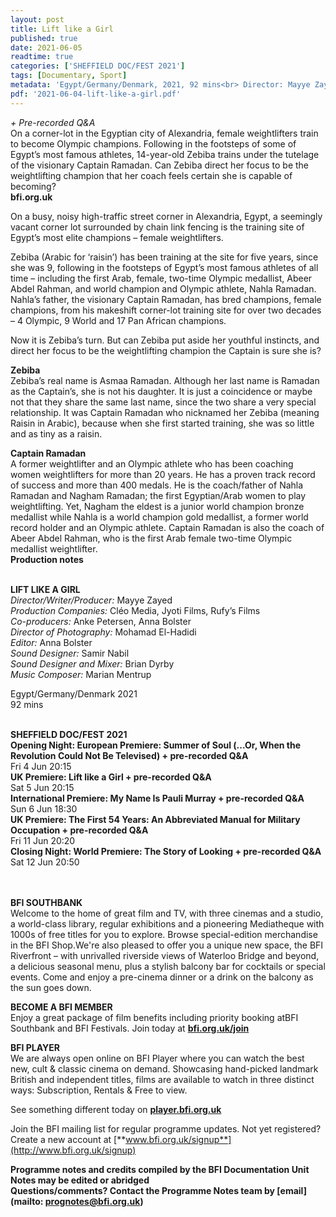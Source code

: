 ```yaml
---
layout: post
title: Lift like a Girl
published: true
date: 2021-06-05
readtime: true
categories: ['SHEFFIELD DOC/FEST 2021']
tags: [Documentary, Sport]
metadata: 'Egypt/Germany/Denmark, 2021, 92 mins<br> Director: Mayye Zayed'
pdf: '2021-06-04-lift-like-a-girl.pdf'
---
```

_+ Pre-recorded Q&A_<br>
On a corner-lot in the Egyptian city of Alexandria, female weightlifters train to become Olympic champions. Following in the footsteps of some of Egypt’s most famous athletes, 14-year-old Zebiba trains under the tutelage of the visionary Captain Ramadan. Can Zebiba direct her focus to be the weightlifting champion that her coach feels certain she is capable of becoming?<br>
**bfi.org.uk**<br>

On a busy, noisy high-traffic street corner in Alexandria, Egypt, a seemingly vacant corner lot surrounded by chain link fencing is the training site of Egypt’s most elite champions – female weightlifters.

Zebiba (Arabic for ‘raisin’) has been training at the site for five years, since she was 9, following in the footsteps of Egypt’s most famous athletes of all time – including the first Arab, female, two-time Olympic medallist, Abeer Abdel Rahman, and world champion and Olympic athlete, Nahla Ramadan. Nahla’s father, the visionary Captain Ramadan, has bred champions, female champions, from his makeshift corner-lot training site for over two decades – 4 Olympic, 9 World and 17 Pan African champions.

Now it is Zebiba’s turn. But can Zebiba put aside her youthful instincts, and direct her focus to be the weightlifting champion the Captain is sure she is?<br>

**Zebiba**<br>
Zebiba’s real name is Asmaa Ramadan. Although her last name is Ramadan as the Captain’s, she is not his daughter. It is just a coincidence or maybe not that they share the same last name, since the two share a very special relationship. It was Captain Ramadan who nicknamed her Zebiba (meaning Raisin in Arabic), because when she first started training, she was so little and as tiny as a raisin.<br>

**Captain Ramadan**<br>
A former weightlifter and an Olympic athlete who has been coaching women weightlifters for more than 20 years. He has a proven track record of success and more than 400 medals. He is the coach/father of Nahla Ramadan and Nagham Ramadan; the first Egyptian/Arab women to play weightlifting. Yet, Nagham the eldest is a junior world champion bronze medallist while Nahla is a world champion gold medallist, a former world record holder and an Olympic athlete. Captain Ramadan is also the coach of Abeer Abdel Rahman, who is the first Arab female two-time Olympic medallist weightlifter.<br>
**Production notes**<br><BR>


**LIFT LIKE A GIRL**<br>
_Director/Writer/Producer:_ Mayye Zayed<br>
_Production Companies:_ Cléo Media, Jyoti Films, Rufy’s Films<br>
_Co-producers:_ Anke Petersen, Anna Bolster<br>
_Director of Photography:_ Mohamad El-Hadidi<br>
_Editor:_ Anna Bolster<br>
_Sound Designer:_ Samir Nabil<br>
_Sound Designer and Mixer:_ Brian Dyrby<br>
_Music Composer:_ Marian Mentrup<br>
 
Egypt/Germany/Denmark 2021<br>
92 mins<br><br>

**SHEFFIELD DOC/FEST 2021**<br>
**Opening Night: European Premiere: Summer of Soul (...Or, When the Revolution Could Not Be Televised) + pre-recorded Q&A**<br>
Fri 4 Jun 20:15<br>
**UK Premiere: Lift like a Girl + pre-recorded Q&A**<br>
Sat 5 Jun 20:15<br>
**International Premiere: My Name Is Pauli Murray + pre-recorded Q&A**<br>
Sun 6 Jun 18:30<br>
**UK Premiere: The First 54 Years: An Abbreviated Manual for Military Occupation + pre-recorded Q&A**<br>
Fri 11 Jun 20:20<br>
**Closing Night: World Premiere: The Story of Looking + pre-recorded Q&A**<br>
Sat 12 Jun 20:50<br>
<br><br>

**BFI SOUTHBANK**  
Welcome to the home of great film and TV, with three cinemas and a studio, a world-class library, regular exhibitions and a pioneering Mediatheque with 1000s of free titles for you to explore. Browse special-edition merchandise in the BFI Shop.We&#39;re also pleased to offer you a unique new space, the BFI Riverfront – with unrivalled riverside views of Waterloo Bridge and beyond, a delicious seasonal menu, plus a stylish balcony bar for cocktails or special events. Come and enjoy a pre-cinema dinner or a drink on the balcony as the sun goes down.  

**BECOME A BFI MEMBER**  
Enjoy a great package of film benefits including priority booking atBFI Southbank and BFI Festivals. Join today at [**bfi.org.uk/join**](http://www.bfi.org.uk/join)  

**BFI PLAYER**  
 We are always open online on BFI Player where you can watch the best new, cult &amp; classic cinema on demand. Showcasing hand-picked landmark British and independent titles, films are available to watch in three distinct ways: Subscription, Rentals &amp; Free to view.  

See something different today on [**player.bfi.org.uk**](https://player.bfi.org.uk)  

Join the BFI mailing list for regular programme updates. Not yet registered? Create a new account at [**www.bfi.org.uk/signup**](http://www.bfi.org.uk/signup)

**Programme notes and credits compiled by the BFI Documentation Unit  
Notes may be edited or abridged  
Questions/comments? Contact the Programme Notes team by [email](mailto: prognotes@bfi.org.uk)**
<!--stackedit_data:
eyJoaXN0b3J5IjpbMTUzNDc0MDM2MV19
-->
